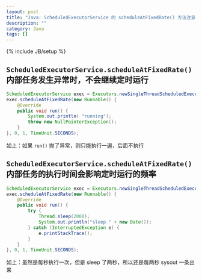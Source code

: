 ```yaml
---
layout: post
title: "Java: ScheduledExecutorService 的 scheduleAtFixedRate() 方法注意事项两则"
description: ""
category: Java
tags: []
---
```

{% include JB/setup %}

## `ScheduledExecutorService.scheduleAtFixedRate()` 内部任务发生异常时，不会继续定时运行

```java
ScheduledExecutorService exec = Executors.newSingleThreadScheduledExecutor();
exec.scheduleAtFixedRate(new Runnable() {
    @Override
    public void run() {
        System.out.println( "running");
        throw new NullPointerException();
    }
}, 0, 1, TimeUnit.SECONDS);
```

如上：如果 `run()` 抛了异常，则只能执行一遍，后面不执行

## `ScheduledExecutorService.scheduleAtFixedRate()` 内部任务的执行时间会影响定时运行的频率

```java
ScheduledExecutorService exec = Executors.newSingleThreadScheduledExecutor();
exec.scheduleAtFixedRate(new Runnable() {
    @Override
    public void run() {
        try {
            Thread.sleep(2000);
            System.out.println("sleep " + new Date());
        } catch (InterruptedException e) {
            e.printStackTrace();
        }
    }
}, 0, 1, TimeUnit.SECONDS);
```

如上：虽然是每秒执行一次，但是 sleep 了两秒，所以还是每两秒 sysout 一条出来